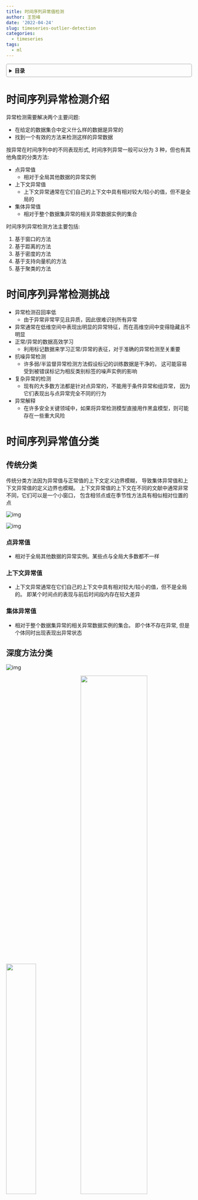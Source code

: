 ```yaml
---
title: 时间序列异常值检测
author: 王哲峰
date: '2022-04-24'
slug: timeseries-outlier-detection
categories:
  - timeseries
tags:
  - ml
---
```


<style>
details {
    border: 1px solid #aaa;
    border-radius: 4px;
    padding: .5em .5em 0;
}
summary {
    font-weight: bold;
    margin: -.5em -.5em 0;
    padding: .5em;
}
details[open] {
    padding: .5em;
}
details[open] summary {
    border-bottom: 1px solid #aaa;
    margin-bottom: .5em;
}
</style>

<details><summary>目录</summary><p>

- [时间序列异常检测介绍](#时间序列异常检测介绍)
- [时间序列异常检测挑战](#时间序列异常检测挑战)
- [时间序列异常值分类](#时间序列异常值分类)
  - [传统分类](#传统分类)
    - [点异常值](#点异常值)
    - [上下文异常值](#上下文异常值)
    - [集体异常值](#集体异常值)
  - [深度方法分类](#深度方法分类)
    - [点(Point)异常值](#点point异常值)
    - [模式(Pattern)异常值](#模式pattern异常值)
- [时间序列异常检测模型](#时间序列异常检测模型)
  - [基于统计分布方法](#基于统计分布方法)
    - [3-sigma](#3-sigma)
    - [Z-score](#z-score)
    - [boxplot](#boxplot)
    - [Grubbs 检验](#grubbs-检验)
  - [基于距离的方法](#基于距离的方法)
    - [KNN](#knn)
  - [基于密度的方法](#基于密度的方法)
    - [Local Outlier Factor(LOF)](#local-outlier-factorlof)
    - [Connectivity-Based Outlier Factor(COF)](#connectivity-based-outlier-factorcof)
    - [Stochastic Outlier Selection(SOS)](#stochastic-outlier-selectionsos)
  - [基于聚类的方法](#基于聚类的方法)
    - [K-means 聚类](#k-means-聚类)
    - [DBSCAN](#dbscan)
    - [GMM](#gmm)
  - [基于树的方法](#基于树的方法)
    - [Isolation Forest 孤立森林](#isolation-forest-孤立森林)
    - [RRCF](#rrcf)
  - [基于降维的方法](#基于降维的方法)
  - [基于分类的方法](#基于分类的方法)
  - [基于预测的方法](#基于预测的方法)
  - [基于神经网络方法](#基于神经网络方法)
    - [特征提取](#特征提取)
    - [通用常态特征表征学习](#通用常态特征表征学习)
    - [依赖异常度量的特征表征学习](#依赖异常度量的特征表征学习)
    - [端对端异常分数学习](#端对端异常分数学习)
    - [深度相关的代表性模型](#深度相关的代表性模型)
- [异常检测数据集](#异常检测数据集)
  - [SEQ](#seq)
  - [其他](#其他)
- [异常检测工具](#异常检测工具)
  - [PyOD](#pyod)
- [结论和方向](#结论和方向)
- [参考](#参考)
</p></details><p></p>

# 时间序列异常检测介绍

异常检测需要解决两个主要问题: 

* 在给定的数据集合中定义什么样的数据是异常的
* 找到一个有效的方法来检测这样的异常数据

按异常在时间序列中的不同表现形式, 时间序列异常一般可以分为 3 种，但也有其他角度的分类方法: 

* 点异常值
    - 相对于全局其他数据的异常实例
* 上下文异常值
    - 上下文异常通常在它们自己的上下文中具有相对较大/较小的值，但不是全局的
* 集体异常值
    - 相对于整个数据集异常的相关异常数据实例的集合

时间序列异常检测方法主要包括: 

1. 基于窗口的方法
2. 基于距离的方法
3. 基于密度的方法
4. 基于支持向量机的方法
5. 基于聚类的方法

# 时间序列异常检测挑战

* 异常检测召回率低
    - 由于异常非常罕见且异质，因此很难识别所有异常
* 异常通常在低维空间中表现出明显的异常特征，而在高维空间中变得隐藏且不明显
* 正常/异常的数据高效学习
    - 利用标记数据来学习正常/异常的表征，对于准确的异常检测至关重要
* 抗噪异常检测
    - 许多弱/半监督异常检测方法假设标记的训练数据是干净的，
      这可能容易受到被错误标记为相反类别标签的噪声实例的影响
* 复杂异常的检测
    - 现有的大多数方法都是针对点异常的，不能用于条件异常和组异常，
      因为它们表现出与点异常完全不同的行为
* 异常解释
    - 在许多安全关键领域中，如果将异常检测模型直接用作黑盒模型，则可能存在一些重大风险

# 时间序列异常值分类

## 传统分类

传统分类方法因为异常值与正常值的上下文定义边界模糊，
导致集体异常值和上下文异常值的定义边界也模糊。
上下文异常值的上下文在不同的文献中通常非常不同，它们可以是一个小窗口，
包含相邻点或在季节性方法具有相似相对位置的点

![img](images/tranditional_type.png)

![img](images/tranditional_type3.png)

### 点异常值

* 相对于全局其他数据的异常实例。某些点与全局大多数都不一样

### 上下文异常值

* 上下文异常通常在它们自己的上下文中具有相对较大/较小的值，但不是全局的。
  即某个时间点的表现与前后时间段内存在较大差异

### 集体异常值

* 相对于整个数据集异常的相关异常数据实例的集合。
  即个体不存在异常, 但是个体同时出现表现出异常状态

## 深度方法分类

![img](images/deep_type.png)

<img src="images/deep_point_type.png" width="40%" /><img src="images/deep_pattern_type.png" width="60%" />

### 点(Point)异常值

* Global
* Contextual

### 模式(Pattern)异常值

* Shapelet
* Seasonal
* Trend

关于三类 Pattern 异常，可以基于 shapelet 函数来定义:

`$$X_{i,j} = \rho(2 \pi \omega T_{i,j}) + \tau(T_{i,j})$$`

其中:

* `$X$` 是由多个不同频率的波的值相加得到的
* `$\rho(2 \pi T,\omega) = \sum_{n}[A \sin(2 \pi \omega_{n} T) + B \cos(2 \pi \omega_{n} T)]$`
* `$\tau(\cdot)$` 为趋势项，例如：线性函数 `$\tau(T) = T$`

如果 `$s$` 为相似相度量函数，那么以上三种异常类型可以分别定义为：

* Shapelet outliers(异常的局部子序列)
    - `$s(\rho(\cdot), \hat{\rho}(\cdot)) > \delta$`，其中，`$\delta$` 为异常判定的阈值
* Seasonal outliers(异常周期性的局部子序列)
    - `$s(\omega, \hat{\omega}) > \delta$`，其中，`$\delta$` 为异常判定的阈值
* Trend outliers(异常趋势的局部子序列)
    - `$s(\tau(\cdot), \hat{\tau}(\cdot)) > \delta$`，其中，`$\delta$` 为异常判定的阈值

# 时间序列异常检测模型

![img](images/models.png)

![img](images/models_standard.png)

## 基于统计分布方法

基于统计的方法最直观，适用于几乎所有类型的时间序列。
在这种方法中，异常值的上限和下限是根据特定的统计量创建的，
例如：均值、标准差、Z 统计量、T 统计量、分布的百分位数

### 3-sigma

基于正态分布，3sigma 准则认为值在 `$(\mu - 3\sigma, \mu + 3\sigma)$` 区间的概率为 99.74%, 
当数据分布超过这个区间时即认为是异常数据, 为提升准确率可采用同环比策略

取整个序列的均值和标准差是不可取的，因为在这种情况下，边界将是静态的。
边界应该在滚动窗口的基础上创建，就像考虑一组连续的观察来创建边界，
然后转移到另一个窗口。该方法是一种高效、简单的离群点检测方法

![img](images/3sigma.png)

Python 实现异常检测的边界阈值:

```python
def three_sigma(s):
    mu, std = np.means(s), np.std(s)
    lower, upper = mu - 3 * std, mu + 3 * std

    return lower, upper
```

### Z-score

Z-score 为标准分数，测量数据点和平均值的距离，若测量值与平均值相差 2 个标准差，Z-score 为 2。
当把 Z-score = 3 作为阈值去提出异常点时，便相当于 3sigma

Python 实现 Z-score 计算:

```python
def z_score(s):
    z_score = (s - np.mean(s)) / np.std(s)

    return z_score
```

### boxplot

箱线图是基于四分位距(IQR)检测异常点的

![img](images/boxplot.png)

Python 实现异常检测的边界阈值:

```python
def boxplot(s):
    q1, q3 = s.quantile(0.25), s.quantile(0.75)
    iqr = q3 - q1
    lower, upper = q1 - 1.5 * iqr, q3 + 1.5 * iqr

    return lower, upper
```

### Grubbs 检验

Grubbs 检验常被用来检验服从正态分布的单变量数据集(univariate dataset) 中的单个异常值。
若有异常值，则其必为数据集中的最大值或最小值

Grubbs 检验的原假设与备择假设如下：

* H0: 数据集中没有异常值
* H1: 数据集中有一个异常值

Grubbs 检验需要总体是正态分布。算法流程如下：

1. 样本从小到大排序
2. 求样本的均值 mean 和标准差 std
3. 计算 min/max 与 mean 的差距，更大的那个为可疑值
4. 求可疑值的 Z-score(standard score)，如果大于 Grubbs 临界值，那么就是异常值
5. 排除异常值，对剩余序列循环做 1-4 步骤

Grubbs 临界值可以查表得到，它由两个值决定：

* 检出水平 `$\alpha$`(越严格越小)
* 样本数量 `$n$`

Grubbs 检验方法的局限：

* 只能检测单维度数据
* 无法精确的输出正常区间
* 它的判断机制是“逐一剔除”，所以每个异常值都要单独计算整个步骤，数据量大吃不消
* 需假定数据服从正态分布或近正态分布

Python 实现 Grubbs 异常检测示例:

```python
from outliers import smirnov_grubbs as grubbs

print(grubbs.test([8, 9, 10, 1, 9], alpha = 0.05))
print(grubbs.min_test_outliers([8, 9, 10, 1, 9], alpha = 0.05))
print(grubbs.max_test_outliers([8, 9, 10, 1, 9], alpha = 0.05))
print(grubbs.max_test_indices([8, 9, 10, 50, 9], alpha = 0.05))
```

## 基于距离的方法

### KNN

KNN 依次计算每个样本与它最近的 `$K$` 个样本的平均距离，
再利用计算的距离与阈值进行比较，如果大于阈值，则认为是异常值

* 优点是不需要假设数据的分布
* 缺点是仅可以找出全局异常点，无法找到局部异常点

Python 实现 KNN 异常检测示例:

```python
from pyod.models.knn import KNN

# 初始化检测器 clf
clf = KNN(method = "mean", n_neighbors = 3)
clf.fit(X_train)

# 返回训练数据上的分类标签(0: 正常值, 1:异常值)
y_train_pred = clf.labels_

# 返回训练数据上的异常值(分数越大越异常)
y_train_scores = clf.decision_scores_
```

## 基于密度的方法

### Local Outlier Factor(LOF)

LOF 是基于密度的经典算法，通过给每个数据点都分配一个依赖于邻域密度的离群因子 LOF，
进而判断该数据点是否为离群点。它的好处在于可以量化每个数据点的异常程度(outlierness)

**数据点 P 的局部相对密度(局部异常因子)** 

`$$LOF_{k}(P) = \frac{\sum_{N_{k}(P) \in O}\frac{lrd_{k}(O)}{lrd_{k}(P)}}{|N_{k}(P)|} \\
              = \frac{\frac{\sum_{N_{k}(P) \in O}lrd_{k}(O)}{|N_{k}(P)|}}{lrd_{k}(P)}$$`

其中:

* `$\frac{\sum_{N_{k}(P) \in O}lrd_{k}(O)}{|N_{k}(P)|}$`：数据点 P 在 `$k$` 邻域内点的平均局部可达密度
* `$lrd_{k}(P)$`：数据点 P 的局部可达密度，是数据点 P 最近邻的平均可达距离的倒数。距离越大，密度越小

`$$lrd_{k}(P) = \frac{1}{\frac{\sum_{N_{k}(P) \in O} reach\_dist_{k}(O, P)}{|N_{k}(P)|}}$$`

其中:

* `$reach\_dist_{k}(O, P)$`: 点 P 到点 O 的第 `$k$` 可达距离

`$$reach\_dist_{k}(O, P) = max\{d_{k}(O), d(O, P)\}$$`

其中:

* `$d_{k}(O)$`: 点 O 的 `$k$` 近邻距离，即第 `$k$` 个最近的点跟点 O 之间的距离
* `$d(O, P)$`: 点 P 到点 O 的距离

![img](images/LOF.png)

整体来说，LOF 算法流程如下：

* 对于每个数据点，计算它与其他所有点的距离，并按从近到远排序
* 对于每个数据点，找到它的 K-Nearest-Neighbor，计算 LOF 得分

Python 实现 LOF 算法示例：

```python
from sklearn.neighbors import LocalOutlierFactor as LOF

X = [[-1.1],
     [0.2],
     [100.1],
     [0.3]]

clf = LOF(n_neighbors = 2)

res = clf.fit_predict(X)
print(res)

print(clf.negative_outlier_factor_)
```

### Connectivity-Based Outlier Factor(COF)

COF 是 LOF 的变种，相比于 LOF，COF 可以处理低密度下的异常值，
COF 的局部密度是基于平均链式距离计算得到。
在一开始的时候一样会先计算出每个点的 k-nearest neighbor。
而接下来会计算每个点的 Set Based Nearest Path，如下图

![img](images/COF.png)

假使 `$k=5$`，所以 F 的 neighbor 为 B、C、D、E、G。而对于 F 离他最近的点为 E，
所以 SBN Path 的第一个元素是 F、第二个是 E。离 E 最近的点为 D 所以第三个元素为 D，
接下来离 D 最近的点为 C 和 G，所以第四和五个元素为 C 和 G，最后离 C 最近的点为 B，
第六个元素为 B。所以整个流程下来，F 的 SBN Path 为 `$\{F, E, D, C, G, C, B\}$`。
而对于 SBN Path 所对应的距离 `$e=\{e_1, e_2, e_3,\ldots,e_k\}$`，依照上面的例子 `$e=\{3,2,1,1,1\}$`

所以可以说假使想计算 p 点的 SBN Path，
只要直接计算 p 点和其 neighbor 所有点所构成的 graph 的 minimum spanning tree，
之后再以 p 点为起点执行 shortest path 算法，就可以得到 SBN Path。
有了 SBN Path 后，接下来就会计算 p 点的链式距离

`$$ac\_distance(p) = \sum_{i=1}^{k}\frac{2(k+1-i)}{k(k+1)}dist(e_{i})$$`

有了 `$ac\_distance$` 后，就可以计算 COF：

`$$COF(p) = \frac{ac\_distance(p)}{\frac{1}{k} \sum_{o \in N_{k}(p)} ac\_distance(o)}$$`

Python 实现 COF 异常检测示例：

```python
from pyod.models.cof import COF

cof = COF(
    contamination = 0.06,  # 异常值所占的比例
    n_neighbors = 20,  # 近邻数量
)

cof_label = cof.fit_predict(iris.values)
print(f"检测出的异常值数量为：{np.sum(cof_label == 1)}")
```

### Stochastic Outlier Selection(SOS)

SOS 的思想是：当一个点和其它所有点的关联度(affinity)都很小的时候，它就是一个异常点。
将特征矩阵(feature martrix)或者相异度矩阵(dissimilarity matrix)输入给 SOS 算法，
会返回一个异常概率值向量(每个点对应一个)

![img](images/SOS.png)

SOS 算法的流程：

1. 计算相异度矩阵 `$D$`
    - 相异度矩阵(dissimilarity matrix)是各样本两两之间的度量距离，比如欧式距离或汉明距离等
2. 计算关联度矩阵 `$A$`
    - 关联度矩阵(affinity matrix)反映的是度量距离方差，如图：点 `$x_{5}$` 的密度最大，方差最小； 
      `$x_{6}$` 的密度最小，方差最大

![img](images/affinity_matrix.png)

3. 计算关联概率矩阵 `$B$`
    - 关联概率矩阵(binding probability matrix)就是把关联矩阵(affinity matrix)按行归一化得到的

![img](images/binding_prob_matrix.png)

4. 算出异常概率向量
    - 得到了关联概率矩阵，每个点的异常概率值就用如下的公式计算，
      当一个点和其它所有点的关联度(affinity)都很小的时候，它就是一个异常点

    `$$p(x_{i} \in C_{0}) = \prod_{j \neq i}(1 - b_{ji})$$`


Python 实现 SOS 异常检测算法示例：

```python
import pandas as pd
from sksos import SOS

# data
iris = pd.read_csv("http://bit.ly/iris-csv")
X = iris.drop("Name", axis = 1).values

# model
detector = SOS()
iris["score"] = detector.predict(X)
iris.sort_values("score", ascending = False).head(10)
```

## 基于聚类的方法

### K-means 聚类

K-means 聚类是一种无监督机器学习算法，经常用于检测时间序列数据中的异常值。
该算法查看数据集中的数据点，并将相似的数据点分组为 K 个聚类。
通过测量数据点到其最近质心的距离来区分异常。
如果距离大于某个阈值，则将该数据点标记为异常。
K-Means 算法使用欧几里得距离进行比

### DBSCAN

DBSCAN 算法(Density-Based Spatial Clustering of Applications with Noise)的输入和输出如下，
对于无法形成聚类簇的孤立点，即为异常点(噪声点)

DBSCAN 输入：

* 数据集，邻域半径 Eps，邻域中数据对象数目阈值 MinPts

DBSCAN 输出：

* 密度联通簇

DBSCAN 中的三种点的类别:

![img](images/dbscan_point.png)

DBSCAN 中的四种点的关系:

![img](images/dbscan_relation.png)

DBSCAN 的算法实现步骤:

![img](images/dbscan_algorithms.png)

DBSCAN 算法具体处理流程如下:

1. 从数据集中任意选取一个数据对象点 p
2. 如果对于参数 Eps 和 MinPts，所选取的数据对象点 p 为核心点，则找出所有从 p 密度可达的数据对象点，形成一个簇
3. 如果选取的数据对象点 p 是边缘点，选取另一个数据对象点
4. 重复以上 2、3 步，直到所有点被处理

Python 实现 DBSCAN 异常检测示例:

```python
from sklearn.cluster import DBSCAN
import numpy as np

# 数据
X = np.array(
    [[1, 2],
     [2, 2],
     [2, 3],
     [8, 7],
     [8, 8],
     [25, 80]]
)

# 聚类
clustering = DBSCAN(eps = 3, min_samples = 2).fit(X)
clustering.lables_
```

```
array([ 0,  0,  0,  1,  1, -1])
# 0，,0，,0：表示前三个样本被分为了一个群
# 1, 1：中间两个被分为一个群
# -1：最后一个为异常点，不属于任何一个群
```

### GMM



## 基于树的方法

### Isolation Forest 孤立森林

孤立森林(Isolation Forest, iForest)中的 “孤立” (isolation) 指的是 “把异常点从所有样本中孤立出来”，
论文中的原文是 “separating an instance from the rest of the instances”。

孤立森林是一种基于决策树的异常检测机器学习算法。它通过使用决策树的分区隔离给定特征集上的数据点来工作。
换句话说，它从数据集中取出一个样本，并在该样本上构建树，直到每个点都被隔离。
为了隔离数据点，随机选择 m 个特征，通过在所选特征的最大值和最小值之间随机选择一个值来分割数据点。
观察值的划分递归地重复，直到所有的观察值被孤立。
特征的随机分区将为异常数据点在树中创建更短的路径，从而将它们与其余数据区分开来

用一个随机超平面对一个数据空间进行切割，切一次可以生成两个子空间。
接下来，再继续随机选取超平面，来切割第一步得到的两个子空间，以此循环下去，
直到每子空间里面只包含一个数据点为止。可以发现，那些密度很高的簇要被切很多次才会停止切割，
即每个点都单独存在于一个子空间内，但那些分布稀疏的点，大都很早就停到一个子空间内了。
所以，整个孤立森林的算法思想：异常样本更容易快速落入叶子结点或者说，异常样本在决策树上，距离根节点更近

![img](images/iForest.png)

获得 `$t$` 个孤立树后，单棵树的训练就结束了。接下来就可以用生成的孤立树来评估测试数据了，
即计算异常分数 `$s$`。对于每个样本 `$x$`，需要对其综合计算每棵树的结果，
通过下面的公式计算异常得分： 

`$$s(x, n) = 2^{-\frac{E(h(x))}{c(n)}}$$`

其中:

* `$h(x)$`：样本在 iTree 上的 PathLength
* `$E(h(x))$`：样本在 `$t$` 棵 iTree 的 PathLength 的均值
* `$c(n)$` `$n$` 个样本构建一个二叉搜索数 BST 中的未成功搜索平均路径长度(均值 `$h(x)$` 对外部节点终端的估计等同于 BST 的未成功搜索)，
  `$E(h(x))/c(n)$` 是对样本 `$x$` 的路径长度 `$h(x)$` 进行标准化处理。
  `$H(n-1)$` 是调和数，可使用 `$\ln(n-1) + 0.5772156649$`(欧拉常数)估算

  `$$c(n) = 2H(n-1) - \frac{2(n-1)}{n} = 2[ln(n-1) + 0.5772156649] - \frac{2(n-1)}{n}$$`

异常分数 `$s$` 指数部分值域为 `$(-\infty, 0)$`，因此 `$s$` 值域为 `$(0, 1)$`。
当 PathLength 越小，`$s$` 越接近 1，此时样本为异常值的概率越大

Python 实现 iForest 异常检测示例：

```python
from sklearn.datasets import load_iris
from sklearn.ensemble import IsolationForest

data = load_iris(as_frame = True)
X, y = data.data, data.target
df = data.frame

# 模型初始化
iforest = IsolationForest(
    n_estimators = 100,
    max_samples = "auto",
    contamination = 0.05,
    max_features = 4,
    bootstrap = False,
    n_jobs = -1,
    random_state = 1,
)

# 模型训练、预测
df["label"] = iforest.fit_predict(X)

# 模型预测
df["scores"] = iforest.decision_function(X)
```

### RRCF

## 基于降维的方法




## 基于分类的方法


## 基于预测的方法

对于单条时序数据，根据其预测出来的时序曲线和真实的数据相比，求出每个点的残差，
并对残差序列建模，利用 KSigma 或者分位数等方法便可以进行异常检测。具体的流程如下

![img](images/predict_method.png)

## 基于神经网络方法

![img](images/models_deeplearning.png)

1. 特征提取
    - deep learning 和 anomaly detection 是分开的，deep learning 只负责特征提取
2. 常态特征表征学习：deep learning 和 anomaly detection 是相互依赖的，一起学习正常样本的有效表征
    - 通用常态特征表征学习：这类方法最优化一个特征学习目标函数，该函数不是为异常检测而设计的，
      但学习到的高级特征能够用于异常检测，因为这些高级特征包含了数据的隐藏规律
    - 依赖异常度量的特征表征学习：该类方法直接将现有的异常评价指标嵌入表征学习的优化目标中
3. 端对端异常分数学习
    - deep learning 和 anomaly detection 是完全一体的，通过端到端的学习，直接输出异常分数

### 特征提取

旨在利用深度学习从高维和/或非线性可分离数据中提取低维特征表征，用于下游异常检测。
特征提取和异常评分完全不相交且彼此独立。因此，深度学习组件仅作为降维工作

优点：

* 很容易获得大量先进的预训练深度模型和现成的异常检测器做特征提取和异常检测
* 深度特征提取比传统线性方法更有效

缺点：

* 特征提取和异常评分是独立分开的，通常会导致次优的异常评分
* 预训练的深度模型通常仅限于特定类型的数据。(感觉更适用于图像，
  因为图像可以做分类预训练，个人对时序预训练了解的不是很多)

### 通用常态特征表征学习

这类方法最优化一个特征学习目标函数，该函数不是为异常检测而设计的，
但学习到的高级特征能够用于异常检测，因为这些高级特征包含了数据的隐藏规律。
例如：AutoEncoder、GAN、预测模型。

优点：

* AE：方法简单，可用不同AE变种
* GAN：产生正常样本的能力很强，而产生异常样本的能力就很弱，因此有利于进行异常检测
* 预测模型：存在大量序列预测模型，能学到时间和空间的依赖性

缺点：

* AE：学习到的特征表征可能会因为“训练数据中不常见的规律、异常值或噪声“而产生偏差
* GAN：训练可能存在多种问题，比如难以收敛，模式坍塌。因此，基于异常检测的 GANs 训练或难以进行
* 预测模型：序列预测的计算成本高

另外，以上方法都有两个共性问题：

* 都假设训练集是正常样本，但若训练集中混入噪声或异常值，会给模型表征学习能力带来偏差
* 没有将异常评价纳入到模型优化的目标当中，最后检测的结果可能是次优的

### 依赖异常度量的特征表征学习

该类方法直接将现有的异常评价指标嵌入表征学习的优化目标中，
解决了通用常态特征表征学习中第二个共性问题。
例如 Deep one-class SVM，Deep one-class Support Vector Data Description(Deep one-class SVDD)等

优化：

* 基于距离的度量：比起传统方法，能处理高维空间数据，有丰富的理论支持
* 基于one-class分类的度量：表征学习和one-class模型能一起学习更好的特征表示，同时免于手动选择核函数
* 基于聚类的度量：对于复杂数据，可以让聚类方法在深度专门优化后的表征空间内检测异常点

缺点：

* 基于距离的度量：计算量大
* 基于one-class分类的度量：在正常类内分布复杂的数据集上，该模型可能会无效
* 基于聚类的度量：模型的表现严重依赖于聚类结果。也受污染数据的影响

以上缺点在于：没办法直接输出异常分数

### 端对端异常分数学习

通过端到端的学习，直接输出异常分数。个人对这部分的了解是一片空白，
只能初略转述下综述中的内容，有兴趣的朋友可以阅读原文跟进相关工作

优点：

* 排名模型：利用了排序理论
* 先验驱动模型：将不同的先验分布嵌入到模型中，并提供更多解释性
* Softmax似然模型：可以捕捉异常的特征交互信息
* 端到端的one-class分类模型：端到端式的对抗式优化，GAN有丰富的理论和实践支持

缺点：

* 排名模型：训练数据中必须要有异常样本
* 先验驱动模型：没法设计一个普遍有效的先验，若先验分布不能很好地拟合真实分布，模型的效果可能会变差
* Softmax 似然模型：特征交互的计算成本很大，而且模型依赖负样本的质量
* 端到端的 one-class 分类模型：GAN 具有不稳定性，且仅限于半监督异常检测场景

### 深度相关的代表性模型

![img](images/deep_models.png)

# 异常检测数据集

## SEQ

基于 shapelet 函数，可以获取 35 个合成数据集(可称 NeurlIPS-TS synthestic datasets or SEQ),
其中 20 个单变量，15 个多变量数据集。该数据集覆盖各类异常数据

## 其他

![img](images/data.png)

# 异常检测工具

## PyOD

* [GitHub](https://github.com/yzhao062/Pyod)
* [Doc](https://pyod.readthedocs.io/en/latest/)
* [知乎](https://www.zhihu.com/people/breaknever/posts?page=3)
* [Resources](https://github.com/yzhao062/anomaly-detection-resources)
* https://www.andrew.cmu.edu/user/yuezhao2/

# 结论和方向

把异常度量目标加入到表征学习中：表征学习时，一个关键问题是它们的目标函数是通用的，
但没有专门针对异常检测进行优化。在前面有提到依赖于异常度量的特征学习，
它便是通过施加来自传统异常度量的约束，来帮助解决这个问题

* 探索少标记样本的利用
    - 探索利用这些小标记数据来学习更强大的检测模型和更深层次架构
* 大规模无监督/自监督表示学习
    - 首先在无监督/自监督模式下从大规模未标记数据中学习可迁移的预训练表示模型，然后在半监督模式下微调异常检测模型
* 复杂异常的深度检测
    - 对条件/组异常的深度模型的探索明显较少。另外多模态异常检测是一个很大程度上尚未探索的研究领域
* 可解释和可操作的深度异常检测
    - 具有提供异常解释的内在能力的深度模型很重要，能减轻对人类用户的任何潜在偏见/风险以及实现决策行动
* 新颖的应用和设置
    - 例如分布外(OOD)检测、curiosity learning 等


# 参考

* [[1]时序异常检测综述整理](https://mp.weixin.qq.com/s/KNeSAPx-6B-wo5jzCM17YQ)
* [[2]Revisiting Time Series Outlier Detection:Definitions and Benchmarks](https://openreview.net/pdf?id=r8IvOsnHchr)
* [[2]异常检测综述：Deep Learning for Anomaly Detection: A Review](https://zhuanlan.zhihu.com/p/419161328)
* [[3]异常检测方法总结](https://mp.weixin.qq.com/s/rD229uPGuMCAhAnVfrN6Sg)
* [[4]时序预测竞赛之异常检测算法综述](https://zhuanlan.zhihu.com/p/336944097)
* [[5]剔除异常值栅格计算器_数据分析师所需的统计学：异常检测](https://blog.csdn.net/weixin_39974030/article/details/112569610)
* [[6]异常检测算法之(KNN)-K Nearest Neighbors](https://zhuanlan.zhihu.com/p/501691799)
* [[7]一文读懂异常检测 LOF 算法(Python代码)](https://zhuanlan.zhihu.com/p/448276009)
* [5] Nowak-Brzezińska, A., & Horyń, C. (2020). Outliers in rules-the comparision of LOF, COF and KMEANS algorithms. *Procedia Computer Science*, *176*, 1420-1429.
* [6] 機器學習_學習筆記系列(98)：基於連接異常因子分析(Connectivity-Based Outlier Factor) - 劉智皓 (Chih-Hao Liu)
* [[7] 异常检测之SOS算法](https://zhuanlan.zhihu.com/p/34438518)
* [[8]SOS GitHub](https://github.com/jeroenjanssens/scikit-sos)
* [[8]DBSCAN算法详解](https://zhuanlan.zhihu.com/p/515268801)
* [[9] 异常检测算法 -- 孤立森林（Isolation Forest）剖析](https://zhuanlan.zhihu.com/p/74508141)
* [[10]孤立森林(isolation Forest)-一个通过瞎几把乱分进行异常检测的算法](https://zhuanlan.zhihu.com/p/484495545)
* [[11]孤立森林阅读](https://blog.csdn.net/MarkAustralia/article/details/120181899)
* [Python——数据异常值检测算法](https://zhuanlan.zhihu.com/p/362358580)
* [[17]时间序列异常检测](https://mp.weixin.qq.com/s/9TimTB_ccPsme2MNPuy6uA)

